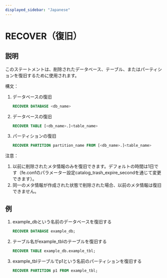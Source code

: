 ```yaml
---
displayed_sidebar: "Japanese"
---
```


# RECOVER（復旧）

## 説明

このステートメントは、削除されたデータベース、テーブル、またはパーティションを復旧するために使用されます。

構文：

1. データベースの復旧

    ```sql
    RECOVER DATABASE <db_name>
    ```

2. データベースの復旧

    ```sql
    RECOVER TABLE [<db_name>.]<table_name>
    ```

3. パーティションの復旧

    ```sql
    RECOVER PARTITION partition_name FROM [<db_name>.]<table_name>
    ```

注意：

1. 以前に削除されたメタ情報のみを復旧できます。デフォルトの時間は1日です（fe.confのパラメーター設定catalog_trash_expire_secondを通じて変更できます）。
2. 同一のメタ情報が作成された状態で削除された場合、以前のメタ情報は復旧できません。

## 例

1. example_dbという名前のデータベースを復旧する

    ```sql
    RECOVER DATABASE example_db;
    ```

2. テーブル名がexample_tblのテーブルを復旧する

    ```sql
    RECOVER TABLE example_db.example_tbl;
    ```

3. example_tblテーブルでp1という名前のパーティションを復旧する

    ```sql
    RECOVER PARTITION p1 FROM example_tbl;
    ```